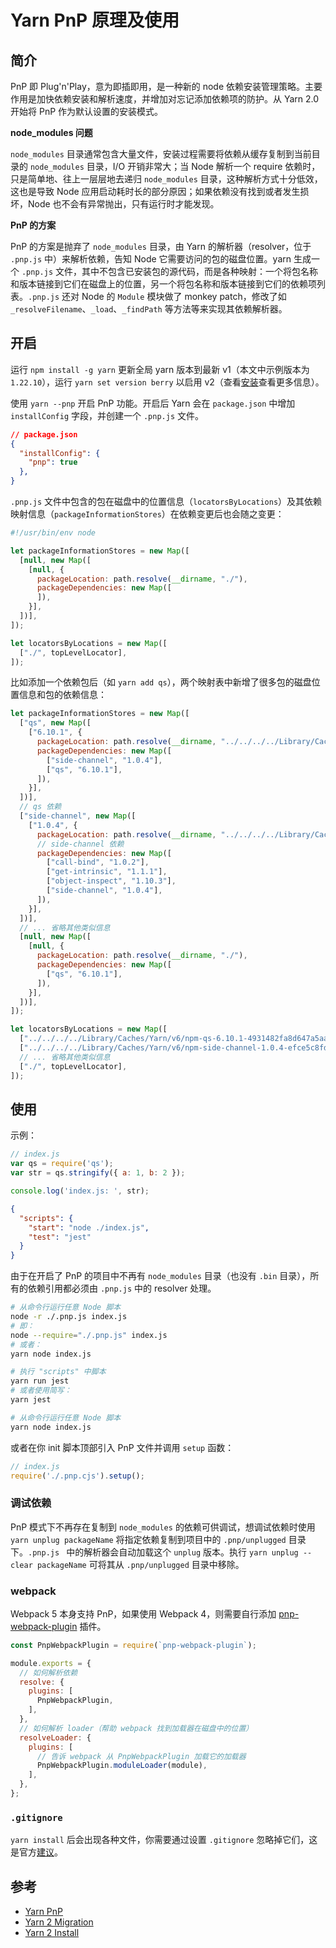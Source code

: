Yarn PnP 原理及使用
=====

## 简介

PnP 即 Plug'n'Play，意为即插即用，是一种新的 node 依赖安装管理策略。主要作用是加快依赖安装和解析速度，并增加对忘记添加依赖项的防护。从 Yarn 2.0 开始将 PnP 作为默认设置的安装模式。

**node_modules 问题**

`node_modules` 目录通常包含大量文件，安装过程需要将依赖从缓存复制到当前目录的 `node_modules` 目录，I/O 开销非常大；当 Node 解析一个 require 依赖时，只是简单地、往上一层层地去递归 `node_modules` 目录，这种解析方式十分低效，这也是导致 Node 应用启动耗时长的部分原因；如果依赖没有找到或者发生损坏，Node 也不会有异常抛出，只有运行时才能发现。

**PnP 的方案**

PnP 的方案是抛弃了 `node_modules` 目录，由 Yarn 的解析器（resolver，位于 `.pnp.js` 中）来解析依赖，告知 Node 它需要访问的包的磁盘位置。yarn 生成一个 `.pnp.js` 文件，其中不包含已安装包的源代码，而是各种映射：一个将包名称和版本链接到它们在磁盘上的位置，另一个将包名称和版本链接到它们的依赖项列表。`.pnp.js` 还对 Node 的 `Module` 模块做了 monkey patch，修改了如 `_resolveFilename`、`_load`、`_findPath` 等方法等来实现其依赖解析器。

## 开启

运行 `npm install -g yarn` 更新全局 yarn 版本到最新 v1（本文中示例版本为 `1.22.10`），运行 `yarn set version berry` 以启用 v2（查看[安装](https://yarnpkg.com/getting-started/install)查看更多信息）。

使用 `yarn --pnp` 开启 PnP 功能。开启后 Yarn 会在 `package.json` 中增加 `installConfig` 字段，并创建一个 `.pnp.js` 文件。

``` json
// package.json
{
  "installConfig": {
    "pnp": true
  },
}
```

`.pnp.js` 文件中包含的包在磁盘中的位置信息（`locatorsByLocations`）及其依赖映射信息（`packageInformationStores`）在依赖变更后也会随之变更：

``` js
#!/usr/bin/env node

let packageInformationStores = new Map([
  [null, new Map([
    [null, {
      packageLocation: path.resolve(__dirname, "./"),
      packageDependencies: new Map([
      ]),
    }],
  ])],
]);

let locatorsByLocations = new Map([
  ["./", topLevelLocator],
]);
```

比如添加一个依赖包后（如 `yarn add qs`），两个映射表中新增了很多包的磁盘位置信息和包的依赖信息：

``` js
let packageInformationStores = new Map([
  ["qs", new Map([
    ["6.10.1", {
      packageLocation: path.resolve(__dirname, "../../../../Library/Caches/Yarn/v6/npm-qs-6.10.1-4931482fa8d647a5aab799c5271d2133b981fb6a-integrity/node_modules/qs/"),
      packageDependencies: new Map([
        ["side-channel", "1.0.4"],
        ["qs", "6.10.1"],
      ]),
    }],
  ])],
  // qs 依赖
  ["side-channel", new Map([
    ["1.0.4", {
      packageLocation: path.resolve(__dirname, "../../../../Library/Caches/Yarn/v6/npm-side-channel-1.0.4-efce5c8fdc104ee751b25c58d4290011fa5ea2cf-integrity/node_modules/side-channel/"),
      // side-channel 依赖
      packageDependencies: new Map([
        ["call-bind", "1.0.2"],
        ["get-intrinsic", "1.1.1"],
        ["object-inspect", "1.10.3"],
        ["side-channel", "1.0.4"],
      ]),
    }],
  ])],
  // ... 省略其他类似信息
  [null, new Map([
    [null, {
      packageLocation: path.resolve(__dirname, "./"),
      packageDependencies: new Map([
        ["qs", "6.10.1"],
      ]),
    }],
  ])],
]);

let locatorsByLocations = new Map([
  ["../../../../Library/Caches/Yarn/v6/npm-qs-6.10.1-4931482fa8d647a5aab799c5271d2133b981fb6a-integrity/node_modules/qs/", {"name":"qs","reference":"6.10.1"}],
  ["../../../../Library/Caches/Yarn/v6/npm-side-channel-1.0.4-efce5c8fdc104ee751b25c58d4290011fa5ea2cf-integrity/node_modules/side-channel/", {"name":"side-channel","reference":"1.0.4"}],
  // ... 省略其他类似信息
  ["./", topLevelLocator],
]);
```

## 使用

示例：
``` js
// index.js
var qs = require('qs');
var str = qs.stringify({ a: 1, b: 2 });

console.log('index.js: ', str);
```

``` json
{
  "scripts": {
    "start": "node ./index.js",
    "test": "jest"
  }
}
```

由于在开启了 PnP 的项目中不再有 `node_modules` 目录（也没有 `.bin` 目录），所有的依赖引用都必须由 `.pnp.js` 中的 resolver 处理。

``` bash
# 从命令行运行任意 Node 脚本
node -r ./.pnp.js index.js
# 即：
node --require="./.pnp.js" index.js
# 或者：
yarn node index.js
```

``` bash
# 执行 "scripts" 中脚本
yarn run jest
# 或者使用简写：
yarn jest
```

``` bash
# 从命令行运行任意 Node 脚本
yarn node index.js
```

或者在你 init 脚本顶部引入 PnP 文件并调用 `setup` 函数：

``` js
// index.js
require('./.pnp.cjs').setup();
```

### 调试依赖

PnP 模式下不再存在复制到 `node_modules` 的依赖可供调试，想调试依赖时使用 `yarn unplug packageName` 将指定依赖复制到项目中的 `.pnp/unplugged` 目录下。`.pnp.js ` 中的解析器会自动加载这个 `unplug` 版本。执行 `yarn unplug --clear packageName` 可将其从 `.pnp/unplugged` 目录中移除。

### webpack

Webpack 5 本身支持 PnP，如果使用 Webpack 4，则需要自行添加 [pnp-webpack-plugin](https://github.com/arcanis/pnp-webpack-plugin) 插件。

``` js
const PnpWebpackPlugin = require(`pnp-webpack-plugin`);

module.exports = {
  // 如何解析依赖
  resolve: {
    plugins: [
      PnpWebpackPlugin,
    ],
  },
  // 如何解析 loader（帮助 webpack 找到加载器在磁盘中的位置）
  resolveLoader: {
    plugins: [
      // 告诉 webpack 从 PnpWebpackPlugin 加载它的加载器
      PnpWebpackPlugin.moduleLoader(module),
    ],
  },
};
```

### `.gitignore`

`yarn install` 后会出现各种文件，你需要通过设置 `.gitignore` 忽略掉它们，这是官方[建议](https://yarnpkg.com/getting-started/qa#which-files-should-be-gitignored)。

## 参考

- [Yarn PnP](https://yarnpkg.com/features/pnp)
- [Yarn 2 Migration](https://yarnpkg.com/getting-started/migration#switching-to-plugnplay)
- [Yarn 2 Install](https://yarnpkg.com/getting-started/install)
